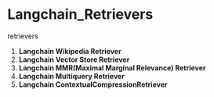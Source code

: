 # Langchain_Retrievers
retrievers

1. **Langchain Wikipedia Retriever**
2. **Langchain Vector Store Retriever**
3. **Langchain MMR(Maximal Marginal Relevance) Retriever**
4. **Langchain Multiquery Retriever**
5. **Langchain ContextualCompressionRetriever**